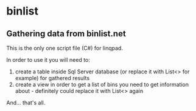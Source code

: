 # binlist
## Gathering data from binlist.net


This is the only one script file (C#) for linqpad.

In order to use it you will need to:
 1. create a table inside Sql Server database (or replace it with List<> for example) for gathered results
 2. create a view in order to get a list of bins you need to get information about - definitely could replace it with List<> again


And... that's all.
